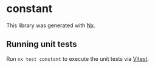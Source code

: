# constant

This library was generated with [Nx](https://nx.dev).

## Running unit tests

Run `nx test constant` to execute the unit tests via [Vitest](https://vitest.dev/).
